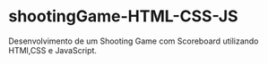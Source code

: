 # shootingGame-HTML-CSS-JS
Desenvolvimento de um Shooting Game com Scoreboard utilizando HTMl,CSS e JavaScript.
